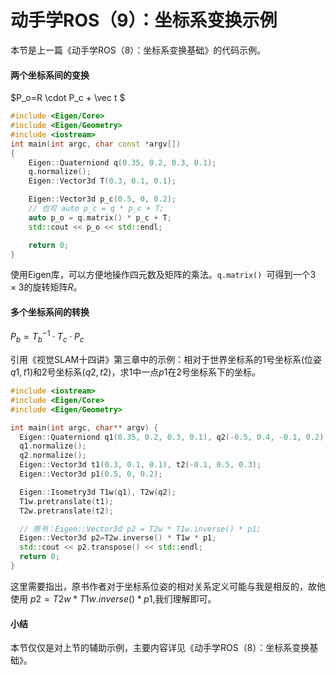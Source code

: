 # 动手学ROS（9）：坐标系变换示例

本节是上一篇《动手学ROS（8）：坐标系变换基础》的代码示例。

#### 两个坐标系间的变换

$P_o=R \cdot P_c + \vec t $ 

```c++
#include <Eigen/Core>
#include <Eigen/Geometry>
#include <iostream>
int main(int argc, char const *argv[])
{
    Eigen::Quaterniond q(0.35, 0.2, 0.3, 0.1);
    q.normalize();
    Eigen::Vector3d T(0.3, 0.1, 0.1);

    Eigen::Vector3d p_c(0.5, 0, 0.2);
    // 也可 auto p_c = q * p_c + T;
    auto p_o = q.matrix() * p_c + T;
    std::cout << p_o << std::endl;

    return 0;
}

```

使用Eigen库，可以方便地操作四元数及矩阵的乘法。`q.matrix() `可得到一个$3\times3$的旋转矩阵$R$。

#### 多个坐标系间的转换

$P_b=T_b^{-1} \cdot T_c \cdot P_c$

引用《视觉SLAM十四讲》第三章中的示例：相对于世界坐标系的1号坐标系(位姿 $q1, t1$)和2号坐标系$(q2, t2)$，求1中一点$p1$在2号坐标系下的坐标。

```c++
#include <iostream>
#include <Eigen/Core>
#include <Eigen/Geometry>

int main(int argc, char** argv) {
  Eigen::Quaterniond q1(0.35, 0.2, 0.3, 0.1), q2(-0.5, 0.4, -0.1, 0.2);
  q1.normalize();
  q2.normalize();
  Eigen::Vector3d t1(0.3, 0.1, 0.1), t2(-0.1, 0.5, 0.3);
  Eigen::Vector3d p1(0.5, 0, 0.2);

  Eigen::Isometry3d T1w(q1), T2w(q2);
  T1w.pretranslate(t1);
  T2w.pretranslate(t2);

  // 原书：Eigen::Vector3d p2 = T2w * T1w.inverse() * p1;
  Eigen::Vector3d p2=T2w.inverse() * T1w * p1;
  std::cout << p2.transpose() << std::endl;
  return 0;
}
```

这里需要指出，原书作者对于坐标系位姿的相对关系定义可能与我是相反的，故他使用 $p2 = T2w * T1w.inverse() * p1$,我们理解即可。

#### 小结

本节仅仅是对上节的辅助示例，主要内容详见《动手学ROS（8）：坐标系变换基础》。
